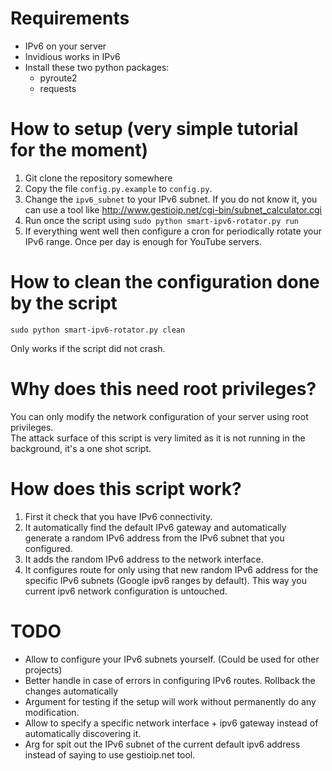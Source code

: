 # Requirements
- IPv6 on your server
- Invidious works in IPv6
- Install these two python packages:
  - pyroute2
  - requests

# How to setup (very simple tutorial for the moment)
1. Git clone the repository somewhere
2. Copy the file `config.py.example` to `config.py`.
3. Change the `ipv6_subnet` to your IPv6 subnet. If you do not know it, you can use a tool like http://www.gestioip.net/cgi-bin/subnet_calculator.cgi
4. Run once the script using `sudo python smart-ipv6-rotator.py run`
5. If everything went well then configure a cron for periodically rotate your IPv6 range. Once per day is enough for YouTube servers.

# How to clean the configuration done by the script
```
sudo python smart-ipv6-rotator.py clean
```

Only works if the script did not crash.

# Why does this need root privileges?

You can only modify the network configuration of your server using root privileges.  
The attack surface of this script is very limited as it is not running in the background, it's a one shot script.

# How does this script work?
1. First it check that you have IPv6 connectivity.
2. It automatically find the default IPv6 gateway and automatically generate a random IPv6 address from the IPv6 subnet that you configured.
3. It adds the random IPv6 address to the network interface.
4. It configures route for only using that new random IPv6 address for the specific IPv6 subnets (Google ipv6 ranges by default).
   This way you current ipv6 network configuration is untouched.

# TODO
- Allow to configure your IPv6 subnets yourself. (Could be used for other projects)
- Better handle in case of errors in configuring IPv6 routes. Rollback the changes automatically
- Argument for testing if the setup will work without permanently do any modification.
- Allow to specify a specific network interface + ipv6 gateway instead of automatically discovering it.
- Arg for spit out the IPv6 subnet of the current default ipv6 address instead of saying to use gestioip.net tool.